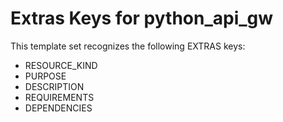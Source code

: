# Extras Keys for python_api_gw

This template set recognizes the following EXTRAS keys:

- RESOURCE_KIND
- PURPOSE
- DESCRIPTION
- REQUIREMENTS
- DEPENDENCIES
